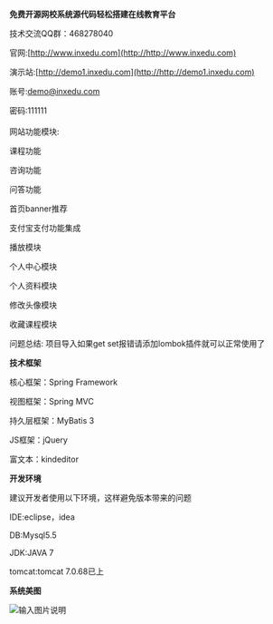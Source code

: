 **免费开源网校系统源代码轻松搭建在线教育平台**

技术交流QQ群：468278040</br>

官网:[http://www.inxedu.com](http://http://www.inxedu.com)</br>

演示站:[http://demo1.inxedu.com](http://http://demo1.inxedu.com)</br>

账号:demo@inxedu.com</br>

密码:111111</br>
</br>
网站功能模块:</br>

课程功能</br>

咨询功能</br>

问答功能</br>

首页banner推荐</br>

支付宝支付功能集成</br>

播放模块</br>

个人中心模块</br>

个人资料模块</br>

修改头像模块</br>

收藏课程模块</br>

问题总结:
项目导入如果get set报错请添加lombok插件就可以正常使用了</br>

**技术框架**  </br>

核心框架：Spring Framework</br>

视图框架：Spring MVC </br>

持久层框架：MyBatis 3</br>

JS框架：jQuery</br>

富文本：kindeditor</br>

**开发环境**</br>

建议开发者使用以下环境，这样避免版本带来的问题</br>

IDE:eclipse，idea</br>

DB:Mysql5.5</br>

JDK:JAVA 7</br>

tomcat:tomcat 7.0.68已上</br>

**系统美图**

![输入图片说明](http://git.oschina.net/uploads/images/2016/0323/163323_c22814d9_133935.png "首页")

